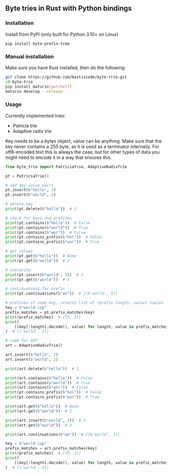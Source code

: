 ## Byte tries in Rust with Python bindings

### Installation

Install from PyPI (only built for Python 3.10+ on Linux)

```
pip install byte-prefix-tree
```

### Manual installation

Make sure you have Rust installed, then do the following:

```bash
git clone https://github.com/bastiscode/byte-trie.git
cd byte-trie
pip install maturin[patchelf]
maturin develop --release
```

### Usage

Currently implemented tries:
- Patricia trie
- Adaptive radix trie

Key needs to be a bytes object, value can be anything.
Make sure that the key never contains a 255 byte, as it is used as a terminator internally. For utf8-encoded text this is always the case, but for other types of data you might need to encode it in a way that ensures this.

```python
from byte_trie import PatriciaTrie, AdaptiveRadixTrie

pt = PatriciaTrie()

# add key-value pairs
pt.insert(b"hello", 1)
pt.insert(b"world", 2)

# delete key
print(pt.delete(b"hello"))  # 1

# check for keys and prefixes
print(pt.contains(b"hello"))  # False
print(pt.contains(b"world"))  # True
print(pt.contains(b"wor"))  # False
print(pt.contains_prefix(b"hel"))  # False
print(pt.contains_prefix(b"wor"))  # True

# get values
print(pt.get(b"hello"))  # None
print(pt.get(b"world"))  # 2

# overwrite
print(pt.insert(b"world", 3))  # 2
print(pt.get(b"world"))  # 3

# continuations for prefix
print(pt.continuations(b"wo"))  # [(b'world', 3)]

# prefixes of some key, returns list of (prefix length, value) tuples
key = b"world cup"
prefix_matches = pt.prefix_matches(key)
print(prefix_matches)  # [(5, 3)]
print(
    [(key[:length].decode(), value) for length, value in prefix_matches]
)  # [('world', 3)]

# same for ART
art = AdaptiveRadixTrie()

art.insert(b"hello", 1)
art.insert(b"world", 2)

print(art.delete(b"hello"))  # 1

print(art.contains(b"hello"))  # False
print(art.contains(b"world"))  # True
print(art.contains(b"wor"))  # False
print(pt.contains_prefix(b"hel"))  # False
print(pt.contains_prefix(b"wor"))  # True

print(art.get(b"hello"))  # None
print(art.get(b"world"))  # 2

print(art.insert(b"world", 3))  # 2
print(art.get(b"world"))  # 3

print(art.continuations(b"wo"))  # [(b'world', 3)]

key = b"world cup"
prefix_matches = art.prefix_matches(key)
print(prefix_matches)  # [(5, 3)]
print(
    [(key[:length].decode(), value) for length, value in prefix_matches]
)  # [('world', 3)]
```
